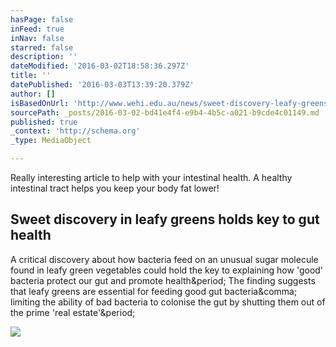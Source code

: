 ```yaml
---
hasPage: false
inFeed: true
inNav: false
starred: false
description: ''
dateModified: '2016-03-02T18:58:36.297Z'
title: ''
datePublished: '2016-03-03T13:39:20.379Z'
author: []
isBasedOnUrl: 'http://www.wehi.edu.au/news/sweet-discovery-leafy-greens-holds-key-gut-health'
sourcePath: _posts/2016-03-02-bd41e4f4-e9b4-4b5c-a021-b9cde4c01149.md
published: true
_context: 'http://schema.org'
_type: MediaObject

---
```

Really interesting article to help with your intestinal health. A healthy intestinal tract helps you keep your body fat lower!

<article style=""><h1>Sweet discovery in leafy greens holds key to gut health</h1><p>A critical discovery about how bacteria feed on an unusual sugar molecule found in leafy green vegetables could hold the key to explaining how 'good' bacteria protect our gut and promote health&amp;period; The finding suggests that leafy greens are essential for feeding good gut bacteria&amp;comma; limiting the ability of bad bacteria to colonise the gut by shutting them out of the prime 'real estate'&amp;period;</p><img src="http://www.wehi.edu.au/sites/default/files/Bacteria-sugar-infographic-key-web.jpg" /></article>